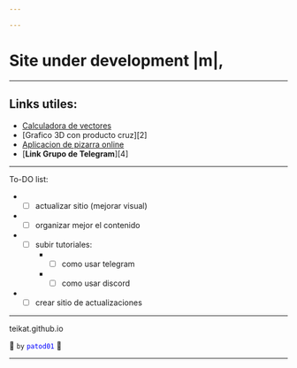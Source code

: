 ```yaml
---

---
```


# Site under development |m|,

---

## Links utiles:

- [Calculadora de vectores][1]
- [Grafico 3D con producto cruz][2]
- [Aplicacion de pizarra online][3]
- [**Link Grupo de Telegram**][4]

---

To-DO list:

- - [ ] actualizar sitio (mejorar visual)
- - [ ] organizar mejor el contenido
- - [ ] subir tutoriales:
    - - [ ] como usar telegram
    - - [ ] como usar discord
- - [ ] crear sitio de actualizaciones

---

teikat.github.io

:ghost: `by` <span style="color: blue;">`patod01`</span> :ghost:

---

[1]:
[2]:
[3]:
[4]:
